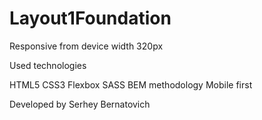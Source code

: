 # Layout1Foundation

Responsive from device width 320px

Used technologies

HTML5
CSS3
Flexbox
SASS
BEM methodology
Mobile first


Developed by Serhey Bernatovich
